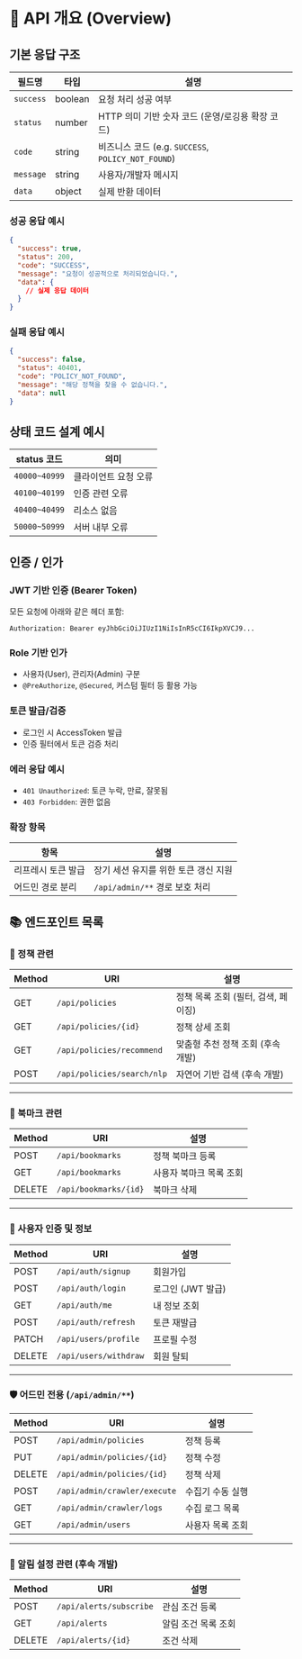 # 📡 API 개요 (Overview)

## 기본 응답 구조
| 필드명       | 타입      | 설명                                           |
| --------- | ------- | -------------------------------------------- |
| `success` | boolean | 요청 처리 성공 여부                                  |
| `status`  | number  | HTTP 의미 기반 숫자 코드 (운영/로깅용 확장 코드)              |
| `code`    | string  | 비즈니스 코드 (e.g. `SUCCESS`, `POLICY_NOT_FOUND`) |
| `message` | string  | 사용자/개발자 메시지                                  |
| `data`    | object  | 실제 반환 데이터                                    |


### 성공 응답 예시

```json
{
  "success": true,
  "status": 200,
  "code": "SUCCESS",
  "message": "요청이 성공적으로 처리되었습니다.",
  "data": {
    // 실제 응답 데이터
  }
}
```

### 실패 응답 예시
```json
{
  "success": false,
  "status": 40401,
  "code": "POLICY_NOT_FOUND",
  "message": "해당 정책을 찾을 수 없습니다.",
  "data": null
}
```

## 상태 코드 설계 예시
| status 코드     | 의미          |
| ------------- | ----------- |
| `40000~40999` | 클라이언트 요청 오류 |
| `40100~40199` | 인증 관련 오류    |
| `40400~40499` | 리소스 없음      |
| `50000~50999` | 서버 내부 오류    |


## 인증 / 인가

### JWT 기반 인증 (Bearer Token)
모든 요청에 아래와 같은 헤더 포함:
```
Authorization: Bearer eyJhbGciOiJIUzI1NiIsInR5cCI6IkpXVCJ9...
```


### Role 기반 인가

- 사용자(User), 관리자(Admin) 구분
- `@PreAuthorize`, `@Secured`, 커스텀 필터 등 활용 가능

### 토큰 발급/검증

- 로그인 시 AccessToken 발급
- 인증 필터에서 토큰 검증 처리

### 에러 응답 예시

- `401 Unauthorized`: 토큰 누락, 만료, 잘못됨
- `403 Forbidden`: 권한 없음

### 확장 항목

| 항목               | 설명                                 |
|--------------------|--------------------------------------|
| 리프레시 토큰 발급 | 장기 세션 유지를 위한 토큰 갱신 지원 |
| 어드민 경로 분리   | `/api/admin/**` 경로 보호 처리      |


## 📚 엔드포인트 목록

### 📘 정책 관련

| Method | URI                           | 설명                                 |
|--------|-------------------------------|--------------------------------------|
| GET    | `/api/policies`               | 정책 목록 조회 (필터, 검색, 페이징) |
| GET    | `/api/policies/{id}`          | 정책 상세 조회                       |
| GET    | `/api/policies/recommend`     | 맞춤형 추천 정책 조회 (후속 개발)   |
| POST   | `/api/policies/search/nlp`    | 자연어 기반 검색 (후속 개발)        |

---

### 📌 북마크 관련

| Method | URI                        | 설명                        |
|--------|----------------------------|-----------------------------|
| POST   | `/api/bookmarks`           | 정책 북마크 등록           |
| GET    | `/api/bookmarks`           | 사용자 북마크 목록 조회    |
| DELETE | `/api/bookmarks/{id}`      | 북마크 삭제                |

---

### 👤 사용자 인증 및 정보

| Method | URI                         | 설명                    |
|--------|-----------------------------|-------------------------|
| POST   | `/api/auth/signup`          | 회원가입                |
| POST   | `/api/auth/login`           | 로그인 (JWT 발급)       |
| GET    | `/api/auth/me`              | 내 정보 조회            |
| POST   | `/api/auth/refresh`         | 토큰 재발급             |
| PATCH  | `/api/users/profile`        | 프로필 수정             |
| DELETE | `/api/users/withdraw`       | 회원 탈퇴               |

---

### 🛡️ 어드민 전용 (`/api/admin/**`)

| Method | URI                               | 설명                |
|--------|------------------------------------|---------------------|
| POST   | `/api/admin/policies`             | 정책 등록           |
| PUT    | `/api/admin/policies/{id}`        | 정책 수정           |
| DELETE | `/api/admin/policies/{id}`        | 정책 삭제           |
| POST   | `/api/admin/crawler/execute`      | 수집기 수동 실행    |
| GET    | `/api/admin/crawler/logs`         | 수집 로그 목록      |
| GET    | `/api/admin/users`                | 사용자 목록 조회     |

---

### 🔔 알림 설정 관련 (후속 개발)

| Method | URI                        | 설명                      |
|--------|----------------------------|---------------------------|
| POST   | `/api/alerts/subscribe`    | 관심 조건 등록            |
| GET    | `/api/alerts`              | 알림 조건 목록 조회       |
| DELETE | `/api/alerts/{id}`         | 조건 삭제                 |
